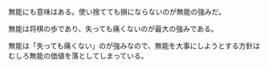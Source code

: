 無能にも意味はある。使い捨てても損にならないのが無能の強みだ。

無能は将棋の歩であり、失っても痛くないのが最大の強みである。

無能は「失っても痛くない」のが強みなので、無能を大事にしようとする方針はむしろ無能の価値を落としてしまっている。
